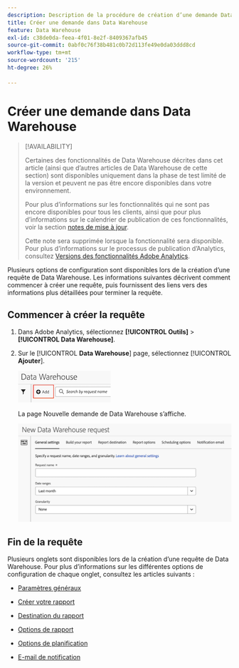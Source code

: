 ```yaml
---
description: Description de la procédure de création d’une demande Data Warehouse.
title: Créer une demande dans Data Warehouse
feature: Data Warehouse
exl-id: c38de0da-feea-4f01-8e2f-8409367afb45
source-git-commit: 0abf0c76f38b481c0b72d113fe49e0da03ddd8cd
workflow-type: tm+mt
source-wordcount: '215'
ht-degree: 26%

---
```


# Créer une demande dans Data Warehouse

>[!AVAILABILITY]
>
>Certaines des fonctionnalités de Data Warehouse décrites dans cet article (ainsi que d’autres articles de Data Warehouse de cette section) sont disponibles uniquement dans la phase de test limité de la version et peuvent ne pas être encore disponibles dans votre environnement.
>
>Pour plus d’informations sur les fonctionnalités qui ne sont pas encore disponibles pour tous les clients, ainsi que pour plus d’informations sur le calendrier de publication de ces fonctionnalités, voir la section [notes de mise à jour](/help/release-notes/latest.md).
>
>Cette note sera supprimée lorsque la fonctionnalité sera disponible. Pour plus d’informations sur le processus de publication d’Analytics, consultez [Versions des fonctionnalités Adobe Analytics](/help/release-notes/releases.md).

Plusieurs options de configuration sont disponibles lors de la création d’une requête de Data Warehouse. Les informations suivantes décrivent comment commencer à créer une requête, puis fournissent des liens vers des informations plus détaillées pour terminer la requête.

## Commencer à créer la requête

1. Dans Adobe Analytics, sélectionnez **[!UICONTROL Outils]** > **[!UICONTROL Data Warehouse]**.

1. Sur le [!UICONTROL **Data Warehouse**] page, sélectionnez [!UICONTROL **Ajouter**].

   ![Bouton permettant d’ajouter une requête](assets/dw-add-request.png)

   La page Nouvelle demande de Data Warehouse s’affiche.

   ![Onglet Paramètres généraux](assets/dw-general-settings.png)

## Fin de la requête

Plusieurs onglets sont disponibles lors de la création d’une requête de Data Warehouse. Pour plus d’informations sur les différentes options de configuration de chaque onglet, consultez les articles suivants :

* [Paramètres généraux](/help/export/data-warehouse/create-request/dw-general-settings.md)

* [Créer votre rapport](/help/export/data-warehouse/create-request/dw-request-build-report.md)

* [Destination du rapport](/help/export/data-warehouse/create-request/dw-request-report-destinations.md)

* [Options de rapport](/help/export/data-warehouse/create-request/dw-request-report-options.md)

* [Options de planification](/help/export/data-warehouse/create-request/dw-request-scheduling.md)

* [E-mail de notification](/help/export/data-warehouse/create-request/dw-request-email.md)
